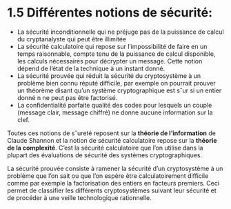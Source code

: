 # 1.5 Différentes notions de sécurité:

- La sécurité inconditionnelle qui ne préjuge pas de la puissance de calcul du cryptanalyste qui peut être illimitée
- La sécurité calculatoire qui repose sur l’impossibilité de faire en un temps raisonnable, compte tenu de la puissance de calcul disponible, les calculs nécessaires pour décrypter un message.  Cette notion dépend de l’état de la technique à un instant donné.
- La sécurité prouvée qui réduit la sécurité du cryptosystème à un problème bien connu réputé difficile, par exemple on pourrait prouver un théorème disant qu’un système cryptographique est sˆur si un entier donné n ne peut pas être factorisé.
- La confidentialité parfaite qualité des codes pour lesquels un couple (message clair, message chiffré) ne donne aucune information sur la clef.

Toutes ces notions de sˆureté reposent sur la **théorie de l’information** de Claude Shannon et la notion de sécurité calculatoire repose sur la **théorie de la complexité**.  C’est la sécurité calculatoire que l’on utilise dans la plupart des évaluations de sécurité des systèmes cryptographiques.

La sécurité prouvée consiste à ramener la sécurité d’un cryptosystème à un problème que l’on sait ou que l’on espère être calculatoirement difficile comme par exemple la factorisation des entiers en facteurs premiers. Ceci permet de classifier les différents cryptosystèmes suivant leur sécurité et de procéder à une veille technologique rationnelle.